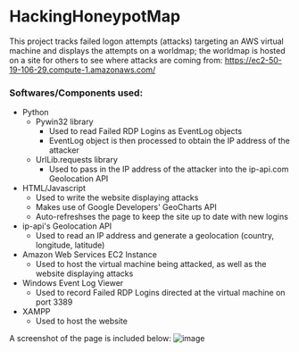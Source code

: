 HackingHoneypotMap
======
This project tracks failed logon attempts (attacks) targeting an AWS virtual machine and displays the attempts on a worldmap; the worldmap is hosted on a site for others to see where attacks are coming from: https://ec2-50-19-106-29.compute-1.amazonaws.com/

### Softwares/Components used:
* Python
  * Pywin32 library
    * Used to read Failed RDP Logins as EventLog objects
    * EventLog object is then processed to obtain the IP address of the attacker
  * UrlLib.requests library
    * Used to pass in the IP address of the attacker into the ip-api.com Geolocation API
* HTML/Javascript
  * Used to write the website displaying attacks
  * Makes use of Google Developers' GeoCharts API
  * Auto-refreshses the page to keep the site up to date with new logins
* ip-api's Geolocation API
  * Used to read an IP address and generate a geolocation (country, longitude, latitude)
* Amazon Web Services EC2 Instance
  * Used to host the virtual machine being attacked, as well as the website displaying attacks
* Windows Event Log Viewer
  * Used to record Failed RDP Logins directed at the virtual machine on port 3389
* XAMPP
  * Used to host the website
  
A screenshot of the page is included below:
![image](https://user-images.githubusercontent.com/45743962/233748713-9a4af123-5fc3-4b01-8843-5f827aa3ad17.png)

